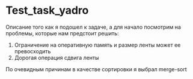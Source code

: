 # Test_task_yadro

Описание того как я подошел к задаче, а для начало посмотрим на проблемы, которые нам предстоит решить:
1. Ограничение на оперативную память и размер ленты может ее превосходить
2. Дорогая операция сдвига ленты


По очевидным причинам в качестве сортировки я выбрал merge-sort
